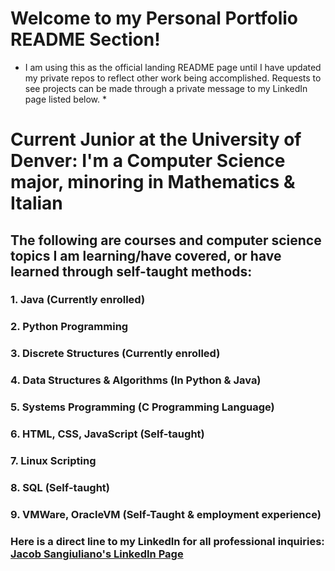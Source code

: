 # Welcome to my Personal Portfolio README Section!

* I am using this as the official landing README page until I have updated my private repos to reflect other work being accomplished. Requests to see projects can be made through a private message to my LinkedIn page listed below. *

# Current Junior at the University of Denver: I'm a Computer Science major, minoring in Mathematics & Italian 

## The following are courses and computer science topics I am learning/have covered, or have learned through self-taught methods:

 ### 1. Java (Currently enrolled)
 ### 2. Python Programming
 ### 3. Discrete Structures (Currently enrolled)
 ### 4. Data Structures & Algorithms (In Python & Java) 
 ### 5. Systems Programming (C Programming Language)
 ### 6. HTML, CSS, JavaScript (Self-taught)
 ### 7. Linux Scripting 
 ### 8. SQL (Self-taught)
 ### 9. VMWare, OracleVM (Self-Taught & employment experience)

### Here is a direct line to my LinkedIn for all professional inquiries: [Jacob Sangiuliano's LinkedIn Page](https://www.linkedin.com/in/jacobsangiuliano-8501a3103/)

